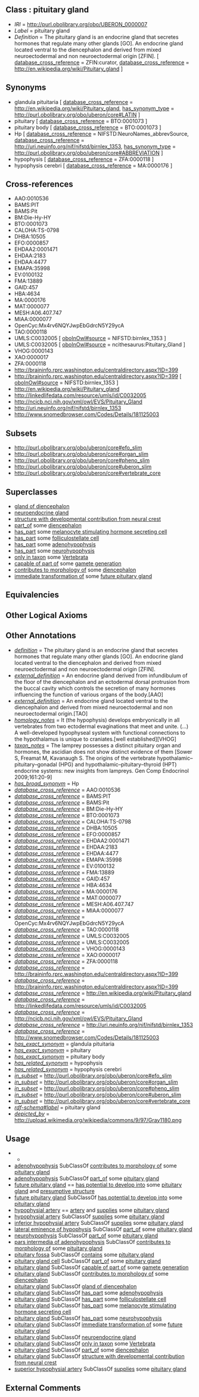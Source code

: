 
## Class : pituitary gland

 * *IRI* = http://purl.obolibrary.org/obo/UBERON_0000007
 * *Label* = pituitary gland
 * *Definition* = The pituitary gland is an endocrine gland that secretes hormones that regulate many other glands [GO]. An endocrine gland located ventral to the diencephalon and derived from mixed neuroectodermal and non neuroectodermal origin [ZFIN]. [ [database_cross_reference](../../ef/oboInOwl#hasDbXref.md) = ZFIN:curator, [database_cross_reference](../../ef/oboInOwl#hasDbXref.md) = http://en.wikipedia.org/wiki/Pituitary_gland ]

## Synonyms

 * glandula pituitaria [ [database_cross_reference](../../ef/oboInOwl#hasDbXref.md) = http://en.wikipedia.org/wiki/Pituitary_gland, [has_synonym_type](../../pe/oboInOwl#hasSynonymType.md) = http://purl.obolibrary.org/obo/uberon/core#LATIN ]
 * pituitary [ [database_cross_reference](../../ef/oboInOwl#hasDbXref.md) = BTO:0001073 ]
 * pituitary body [ [database_cross_reference](../../ef/oboInOwl#hasDbXref.md) = BTO:0001073 ]
 * Hp [ [database_cross_reference](../../ef/oboInOwl#hasDbXref.md) = NIFSTD:NeuroNames_abbrevSource, [database_cross_reference](../../ef/oboInOwl#hasDbXref.md) = http://uri.neuinfo.org/nif/nifstd/birnlex_1353, [has_synonym_type](../../pe/oboInOwl#hasSynonymType.md) = http://purl.obolibrary.org/obo/uberon/core#ABBREVIATION ]
 * hypophysis [ [database_cross_reference](../../ef/oboInOwl#hasDbXref.md) = ZFA:0000118 ]
 * hypophysis cerebri [ [database_cross_reference](../../ef/oboInOwl#hasDbXref.md) = MA:0000176 ]

## Cross-references

 * AAO:0010536
 * BAMS:PIT
 * BAMS:Pit
 * BM:Die-Hy-HY
 * BTO:0001073
 * CALOHA:TS-0798
 * DHBA:10505
 * EFO:0000857
 * EHDAA2:0001471
 * EHDAA:2183
 * EHDAA:4477
 * EMAPA:35998
 * EV:0100132
 * FMA:13889
 * GAID:457
 * HBA:4634
 * MA:0000176
 * MAT:0000077
 * MESH:A06.407.747
 * MIAA:0000077
 * OpenCyc:Mx4rv6NQYJwpEbGdrcN5Y29ycA
 * TAO:0000118
 * UMLS:C0032005 [ [oboInOwl#source](../../ce/oboInOwl#source.md) = NIFSTD:birnlex_1353 ]
 * UMLS:C0032005 [ [oboInOwl#source](../../ce/oboInOwl#source.md) = ncithesaurus:Pituitary_Gland ]
 * VHOG:0000143
 * XAO:0000017
 * ZFA:0000118
 * http://braininfo.rprc.washington.edu/centraldirectory.aspx?ID=399
 * http://braininfo.rprc.washington.edu/centraldirectory.aspx?ID=399 [ [oboInOwl#source](../../ce/oboInOwl#source.md) = NIFSTD:birnlex_1353 ]
 * http://en.wikipedia.org/wiki/Pituitary_gland
 * http://linkedlifedata.com/resource/umls/id/C0032005
 * http://ncicb.nci.nih.gov/xml/owl/EVS/Pituitary_Gland
 * http://uri.neuinfo.org/nif/nifstd/birnlex_1353
 * http://www.snomedbrowser.com/Codes/Details/181125003

## Subsets

 * http://purl.obolibrary.org/obo/uberon/core#efo_slim
 * http://purl.obolibrary.org/obo/uberon/core#organ_slim
 * http://purl.obolibrary.org/obo/uberon/core#pheno_slim
 * http://purl.obolibrary.org/obo/uberon/core#uberon_slim
 * http://purl.obolibrary.org/obo/uberon/core#vertebrate_core

## Superclasses

 * [gland of diencephalon](../../UBERON/96/UBERON_0003296.md)
 * [neuroendocrine gland](../../UBERON/33/UBERON_0010133.md)
 * [structure with developmental contribution from neural crest](../../UBERON/14/UBERON_0010314.md)
 * [part_of](../../BFO/50/BFO_0000050.md) some [diencephalon](../../UBERON/94/UBERON_0001894.md)
 * [has_part](../../BFO/51/BFO_0000051.md) some [melanocyte stimulating hormone secreting cell](../../CL/40/CL_0000440.md)
 * [has_part](../../BFO/51/BFO_0000051.md) some [folliculostellate cell](../../CL/42/CL_0000642.md)
 * [has_part](../../BFO/51/BFO_0000051.md) some [adenohypophysis](../../UBERON/96/UBERON_0002196.md)
 * [has_part](../../BFO/51/BFO_0000051.md) some [neurohypophysis](../../UBERON/98/UBERON_0002198.md)
 * [only in taxon](../../RO/60/RO_0002160.md) some [Vertebrata <Metazoa>](../../NCBITaxon/42/NCBITaxon_7742.md)
 * [capable of part of](../../RO/16/RO_0002216.md) some [gamete generation](../../GO/76/GO_0007276.md)
 * [contributes to morphology of](../../RO/33/RO_0002433.md) some [diencephalon](../../UBERON/94/UBERON_0001894.md)
 * [immediate transformation of](../../RO/95/RO_0002495.md) some [future pituitary gland](../../UBERON/75/UBERON_0034875.md)

## Equivalencies


## Other Logical Axioms


## Other Annotations

 * *[definition](../../IAO/15/IAO_0000115.md)* = The pituitary gland is an endocrine gland that secretes hormones that regulate many other glands [GO]. An endocrine gland located ventral to the diencephalon and derived from mixed neuroectodermal and non neuroectodermal origin [ZFIN].
 * *[external_definition](../../UBPROP/01/UBPROP_0000001.md)* = An endocrine gland derived from infundibulum of the floor of the diencephalon and an ectodermal dorsal protrusion from the buccal cavity which controls the secretion of many hormones influencing the function of various organs of the body.[AAO]
 * *[external_definition](../../UBPROP/01/UBPROP_0000001.md)* = An endocrine gland located ventral to the diencephalon and derived from mixed neuroectodermal and non neuroectodermal origin.[TAO]
 * *[homology_notes](../../UBPROP/03/UBPROP_0000003.md)* = It (the hypophysis) develops embryonically in all vertebrates from two ectodermal evaginations that meet and unite. (...) A well-developed hypophyseal system with functional connections to the hypothalamus is unique to craniates.[well established][VHOG]
 * *[taxon_notes](../../UBPROP/08/UBPROP_0000008.md)* = The lamprey possesses a distinct pituitary organ and hormones, the ascidian does not show distinct evidence of them [Sower S, Freamat M, Kavanaugh S. The origins of the vertebrate hypothalamic–pituitary–gonadal (HPG) and hypothalamic–pituitary–thyroid (HPT) endocrine systems: new insights from lampreys. Gen Comp Endocrinol 2009;161:20-9]
 * *[has_broad_synonym](../../ym/oboInOwl#hasBroadSynonym.md)* = Hp
 * *[database_cross_reference](../../ef/oboInOwl#hasDbXref.md)* = AAO:0010536
 * *[database_cross_reference](../../ef/oboInOwl#hasDbXref.md)* = BAMS:PIT
 * *[database_cross_reference](../../ef/oboInOwl#hasDbXref.md)* = BAMS:Pit
 * *[database_cross_reference](../../ef/oboInOwl#hasDbXref.md)* = BM:Die-Hy-HY
 * *[database_cross_reference](../../ef/oboInOwl#hasDbXref.md)* = BTO:0001073
 * *[database_cross_reference](../../ef/oboInOwl#hasDbXref.md)* = CALOHA:TS-0798
 * *[database_cross_reference](../../ef/oboInOwl#hasDbXref.md)* = DHBA:10505
 * *[database_cross_reference](../../ef/oboInOwl#hasDbXref.md)* = EFO:0000857
 * *[database_cross_reference](../../ef/oboInOwl#hasDbXref.md)* = EHDAA2:0001471
 * *[database_cross_reference](../../ef/oboInOwl#hasDbXref.md)* = EHDAA:2183
 * *[database_cross_reference](../../ef/oboInOwl#hasDbXref.md)* = EHDAA:4477
 * *[database_cross_reference](../../ef/oboInOwl#hasDbXref.md)* = EMAPA:35998
 * *[database_cross_reference](../../ef/oboInOwl#hasDbXref.md)* = EV:0100132
 * *[database_cross_reference](../../ef/oboInOwl#hasDbXref.md)* = FMA:13889
 * *[database_cross_reference](../../ef/oboInOwl#hasDbXref.md)* = GAID:457
 * *[database_cross_reference](../../ef/oboInOwl#hasDbXref.md)* = HBA:4634
 * *[database_cross_reference](../../ef/oboInOwl#hasDbXref.md)* = MA:0000176
 * *[database_cross_reference](../../ef/oboInOwl#hasDbXref.md)* = MAT:0000077
 * *[database_cross_reference](../../ef/oboInOwl#hasDbXref.md)* = MESH:A06.407.747
 * *[database_cross_reference](../../ef/oboInOwl#hasDbXref.md)* = MIAA:0000077
 * *[database_cross_reference](../../ef/oboInOwl#hasDbXref.md)* = OpenCyc:Mx4rv6NQYJwpEbGdrcN5Y29ycA
 * *[database_cross_reference](../../ef/oboInOwl#hasDbXref.md)* = TAO:0000118
 * *[database_cross_reference](../../ef/oboInOwl#hasDbXref.md)* = UMLS:C0032005
 * *[database_cross_reference](../../ef/oboInOwl#hasDbXref.md)* = UMLS:C0032005
 * *[database_cross_reference](../../ef/oboInOwl#hasDbXref.md)* = VHOG:0000143
 * *[database_cross_reference](../../ef/oboInOwl#hasDbXref.md)* = XAO:0000017
 * *[database_cross_reference](../../ef/oboInOwl#hasDbXref.md)* = ZFA:0000118
 * *[database_cross_reference](../../ef/oboInOwl#hasDbXref.md)* = http://braininfo.rprc.washington.edu/centraldirectory.aspx?ID=399
 * *[database_cross_reference](../../ef/oboInOwl#hasDbXref.md)* = http://braininfo.rprc.washington.edu/centraldirectory.aspx?ID=399
 * *[database_cross_reference](../../ef/oboInOwl#hasDbXref.md)* = http://en.wikipedia.org/wiki/Pituitary_gland
 * *[database_cross_reference](../../ef/oboInOwl#hasDbXref.md)* = http://linkedlifedata.com/resource/umls/id/C0032005
 * *[database_cross_reference](../../ef/oboInOwl#hasDbXref.md)* = http://ncicb.nci.nih.gov/xml/owl/EVS/Pituitary_Gland
 * *[database_cross_reference](../../ef/oboInOwl#hasDbXref.md)* = http://uri.neuinfo.org/nif/nifstd/birnlex_1353
 * *[database_cross_reference](../../ef/oboInOwl#hasDbXref.md)* = http://www.snomedbrowser.com/Codes/Details/181125003
 * *[has_exact_synonym](../../ym/oboInOwl#hasExactSynonym.md)* = glandula pituitaria
 * *[has_exact_synonym](../../ym/oboInOwl#hasExactSynonym.md)* = pituitary
 * *[has_exact_synonym](../../ym/oboInOwl#hasExactSynonym.md)* = pituitary body
 * *[has_related_synonym](../../ym/oboInOwl#hasRelatedSynonym.md)* = hypophysis
 * *[has_related_synonym](../../ym/oboInOwl#hasRelatedSynonym.md)* = hypophysis cerebri
 * *[in_subset](../../et/oboInOwl#inSubset.md)* = http://purl.obolibrary.org/obo/uberon/core#efo_slim
 * *[in_subset](../../et/oboInOwl#inSubset.md)* = http://purl.obolibrary.org/obo/uberon/core#organ_slim
 * *[in_subset](../../et/oboInOwl#inSubset.md)* = http://purl.obolibrary.org/obo/uberon/core#pheno_slim
 * *[in_subset](../../et/oboInOwl#inSubset.md)* = http://purl.obolibrary.org/obo/uberon/core#uberon_slim
 * *[in_subset](../../et/oboInOwl#inSubset.md)* = http://purl.obolibrary.org/obo/uberon/core#vertebrate_core
 * *[rdf-schema#label](../../el/rdf-schema#label.md)* = pituitary gland
 * *[depicted_by](../../depicted/by/depicted_by.md)* = http://upload.wikimedia.org/wikipedia/commons/9/97/Gray1180.png

## Usage

 * -
 * [adenohypophysis](../../UBERON/96/UBERON_0002196.md) SubClassOf [contributes to morphology of](../../RO/33/RO_0002433.md) some [pituitary gland](../../UBERON/07/UBERON_0000007.md)
 * [adenohypophysis](../../UBERON/96/UBERON_0002196.md) SubClassOf [part_of](../../BFO/50/BFO_0000050.md) some [pituitary gland](../../UBERON/07/UBERON_0000007.md)
 * [future pituitary gland](../../UBERON/75/UBERON_0034875.md) == [has potential to develop into](../../RO/87/RO_0002387.md) some [pituitary gland](../../UBERON/07/UBERON_0000007.md) and [presumptive structure](../../UBERON/98/UBERON_0006598.md)
 * [future pituitary gland](../../UBERON/75/UBERON_0034875.md) SubClassOf [has potential to develop into](../../RO/87/RO_0002387.md) some [pituitary gland](../../UBERON/07/UBERON_0000007.md)
 * [hypophysial artery](../../UBERON/03/UBERON_0035403.md) == [artery](../../UBERON/37/UBERON_0001637.md) and [supplies](../../RO/78/RO_0002178.md) some [pituitary gland](../../UBERON/07/UBERON_0000007.md)
 * [hypophysial artery](../../UBERON/03/UBERON_0035403.md) SubClassOf [supplies](../../RO/78/RO_0002178.md) some [pituitary gland](../../UBERON/07/UBERON_0000007.md)
 * [inferior hypophysial artery](../../UBERON/92/UBERON_0035492.md) SubClassOf [supplies](../../RO/78/RO_0002178.md) some [pituitary gland](../../UBERON/07/UBERON_0000007.md)
 * [lateral eminence of hypophysis](../../UBERON/09/UBERON_0027109.md) SubClassOf [part_of](../../BFO/50/BFO_0000050.md) some [pituitary gland](../../UBERON/07/UBERON_0000007.md)
 * [neurohypophysis](../../UBERON/98/UBERON_0002198.md) SubClassOf [part_of](../../BFO/50/BFO_0000050.md) some [pituitary gland](../../UBERON/07/UBERON_0000007.md)
 * [pars intermedia of adenohypophysis](../../UBERON/32/UBERON_0002432.md) SubClassOf [contributes to morphology of](../../RO/33/RO_0002433.md) some [pituitary gland](../../UBERON/07/UBERON_0000007.md)
 * [pituitary fossa](../../UBERON/67/UBERON_0006667.md) SubClassOf [contains](../../RO/19/RO_0001019.md) some [pituitary gland](../../UBERON/07/UBERON_0000007.md)
 * [pituitary gland cell](../../CL/04/CL_2000004.md) SubClassOf [part_of](../../BFO/50/BFO_0000050.md) some [pituitary gland](../../UBERON/07/UBERON_0000007.md)
 * [pituitary gland](../../UBERON/07/UBERON_0000007.md) SubClassOf [capable of part of](../../RO/16/RO_0002216.md) some [gamete generation](../../GO/76/GO_0007276.md)
 * [pituitary gland](../../UBERON/07/UBERON_0000007.md) SubClassOf [contributes to morphology of](../../RO/33/RO_0002433.md) some [diencephalon](../../UBERON/94/UBERON_0001894.md)
 * [pituitary gland](../../UBERON/07/UBERON_0000007.md) SubClassOf [gland of diencephalon](../../UBERON/96/UBERON_0003296.md)
 * [pituitary gland](../../UBERON/07/UBERON_0000007.md) SubClassOf [has_part](../../BFO/51/BFO_0000051.md) some [adenohypophysis](../../UBERON/96/UBERON_0002196.md)
 * [pituitary gland](../../UBERON/07/UBERON_0000007.md) SubClassOf [has_part](../../BFO/51/BFO_0000051.md) some [folliculostellate cell](../../CL/42/CL_0000642.md)
 * [pituitary gland](../../UBERON/07/UBERON_0000007.md) SubClassOf [has_part](../../BFO/51/BFO_0000051.md) some [melanocyte stimulating hormone secreting cell](../../CL/40/CL_0000440.md)
 * [pituitary gland](../../UBERON/07/UBERON_0000007.md) SubClassOf [has_part](../../BFO/51/BFO_0000051.md) some [neurohypophysis](../../UBERON/98/UBERON_0002198.md)
 * [pituitary gland](../../UBERON/07/UBERON_0000007.md) SubClassOf [immediate transformation of](../../RO/95/RO_0002495.md) some [future pituitary gland](../../UBERON/75/UBERON_0034875.md)
 * [pituitary gland](../../UBERON/07/UBERON_0000007.md) SubClassOf [neuroendocrine gland](../../UBERON/33/UBERON_0010133.md)
 * [pituitary gland](../../UBERON/07/UBERON_0000007.md) SubClassOf [only in taxon](../../RO/60/RO_0002160.md) some [Vertebrata <Metazoa>](../../NCBITaxon/42/NCBITaxon_7742.md)
 * [pituitary gland](../../UBERON/07/UBERON_0000007.md) SubClassOf [part_of](../../BFO/50/BFO_0000050.md) some [diencephalon](../../UBERON/94/UBERON_0001894.md)
 * [pituitary gland](../../UBERON/07/UBERON_0000007.md) SubClassOf [structure with developmental contribution from neural crest](../../UBERON/14/UBERON_0010314.md)
 * [superior hypophysial artery](../../UBERON/04/UBERON_0035404.md) SubClassOf [supplies](../../RO/78/RO_0002178.md) some [pituitary gland](../../UBERON/07/UBERON_0000007.md)

## External Comments

